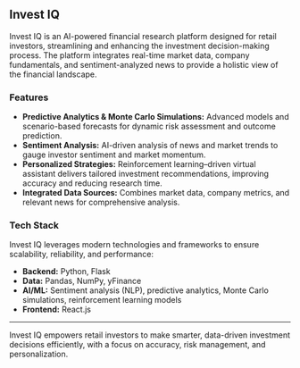 ## Invest IQ

Invest IQ is an AI-powered financial research platform designed for retail investors, streamlining and enhancing the investment decision-making process. The platform integrates real-time market data, company fundamentals, and sentiment-analyzed news to provide a holistic view of the financial landscape.

### Features

- **Predictive Analytics & Monte Carlo Simulations:** Advanced models and scenario-based forecasts for dynamic risk assessment and outcome prediction.
- **Sentiment Analysis:** AI-driven analysis of news and market trends to gauge investor sentiment and market momentum.
- **Personalized Strategies:** Reinforcement learning–driven virtual assistant delivers tailored investment recommendations, improving accuracy and reducing research time.
- **Integrated Data Sources:** Combines market data, company metrics, and relevant news for comprehensive analysis.

### Tech Stack

Invest IQ leverages modern technologies and frameworks to ensure scalability, reliability, and performance:

- **Backend:** Python, Flask
- **Data:** Pandas, NumPy, yFinance
- **AI/ML:** Sentiment analysis (NLP), predictive analytics, Monte Carlo simulations, reinforcement learning models
- **Frontend:** React.js

---

Invest IQ empowers retail investors to make smarter, data-driven investment decisions efficiently, with a focus on accuracy, risk management, and personalization.

